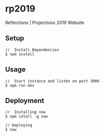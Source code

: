 # rp2019
Reflections | Projections 2019 Website

## Setup
```
//  Install Dependencies
$ npm install
```

## Usage
```
//  Start instance and listen on port 3000
$ npm run dev
```

## Deployment
```
//  Installing now
$ npm intall -g now

// Deploying
$ now
```
